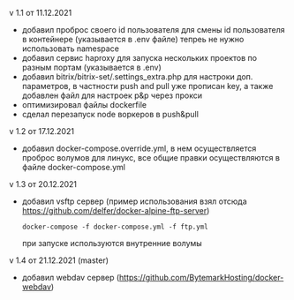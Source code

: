v 1.1 от 11.12.2021
- добавил проброс своего id пользователя для смены id пользователя в контейнере (указывается в .env файле)
тепреь не нужно использовать namespace
- добавил сервис haproxy для запуска нескольких проектов по разным портам (указывается в .env)
- добавил bitrix/bitrix-set/.settings_extra.php для настроки доп. параметров, в частности push and pull уже прописан key,
  а также добавлен файл для настроек p&p через прокси
- оптимизировал файлы dockerfile
- сделал перезапуск node воркеров в push&pull

v 1.2 от 17.12.2021
- добавил docker-compose.override.yml, в нем осуществляется проброс волумов для линукс, все общие правки осуществляются в файле docker-compose.yml

v 1.3 от 20.12.2021
- добавил vsftp сервер (пример использования взял отсюда https://github.com/delfer/docker-alpine-ftp-server)

    `docker-compose -f docker-compose.yml -f ftp.yml`

    при запуске используются внутренние волумы

v 1.4 от 21.12.2021 (master)
- добавил webdav сервер (https://github.com/BytemarkHosting/docker-webdav)